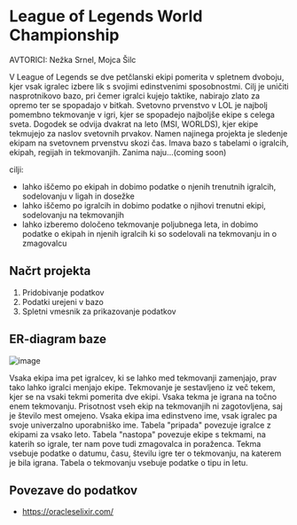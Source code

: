 # League of Legends World Championship
AVTORICI: Nežka Srnel, Mojca Šilc

V League of Legends se dve petčlanski ekipi pomerita v spletnem dvoboju, kjer vsak igralec izbere lik s svojimi edinstvenimi sposobnostmi. Cilj je uničiti nasprotnikovo bazo, pri čemer igralci kujejo taktike, nabirajo zlato za opremo ter se spopadajo v bitkah.
Svetovno prvenstvo v LOL je najbolj pomembno tekmovanje v igri, kjer se spopadejo najboljše ekipe s celega sveta. Dogodek se odvija dvakrat na leto (MSI, WORLDS), kjer ekipe tekmujejo za naslov svetovnih prvakov.
Namen najinega projekta je sledenje ekipam na svetovnem prvenstvu skozi čas. Imava bazo s tabelami o igralcih, ekipah, regijah in tekmovanjih. Zanima naju...(coming soon)

cilji:
* lahko iščemo po ekipah in dobimo podatke o njenih trenutnih igralcih, sodelovanju v ligah in dosežke
* lahko iščemo po igralcih in dobimo podatke o njihovi trenutni ekipi, sodelovanju na tekmovanjih 
* lahko izberemo določeno tekmovanje poljubnega leta, in dobimo podatke o ekipah in njenih igralcih ki so sodelovali na tekmovanju in o zmagovalcu 

## Načrt projekta
1. Pridobivanje podatkov
2. Podatki urejeni v bazo
3. Spletni vmesnik za prikazovanje podatkov

## ER-diagram baze
![image](https://github.com/user-attachments/assets/8fefeb43-6984-4063-a6cc-d73a4856d084)

Vsaka ekipa ima pet igralcev, ki se lahko med tekmovanji zamenjajo, prav tako lahko igralci menjajo ekipe. Tekmovanje je sestavljeno iz več tekem, kjer se na vsaki tekmi pomerita dve ekipi. Vsaka tekma je igrana na točno enem tekmovanju. Prisotnost vseh ekip na tekmovanjih ni zagotovljena, saj je število mest omejeno. Vsaka ekipa ima edinstveno ime, vsak igralec pa svoje univerzalno uporabniško ime. Tabela "pripada" povezuje igralce z ekipami za vsako leto. Tabela "nastopa" povezuje ekipe s tekmami, na katerih so igrale, ter nam pove tudi zmagovalca in poraženca. Tekma vsebuje podatke o datumu, času, številu igre ter o tekmovanju, na katerem je bila igrana. Tabela o tekmovanju vsebuje podatke o tipu in letu.


## Povezave do podatkov
* https://oracleselixir.com/


 
